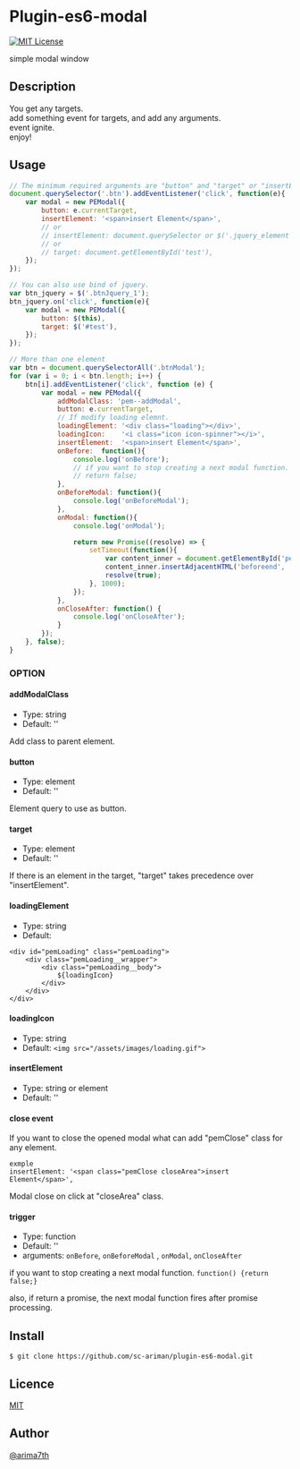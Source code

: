 # Plugin-es6-modal

[![MIT License](http://img.shields.io/badge/license-MIT-blue.svg?style=flat)](https://github.com/sc-ariman/tool/blob/master/LICENSE)

simple modal window

## Description

You get any targets.  
add something event for targets, and add any arguments.  
event ignite.  
enjoy!

## Usage

```javascript
// The minimum required arguments are "button" and "target" or "insertElement" .
document.querySelector('.btn').addEventListener('click', function(e){
    var modal = new PEModal({
        button: e.currentTarget,
        insertElement: '<span>insert Element</span>',
        // or
        // insertElement: document.querySelector or $('.jquery_element'),
        // or
        // target: document.getElementById('test'),
    });
});

// You can also use bind of jquery.
var btn_jquery = $('.btnJquery_1');
btn_jquery.on('click', function(e){
    var modal = new PEModal({
        button: $(this),
        target: $('#test'),
    });
});

// More than one element
var btn = document.querySelectorAll('.btnModal');
for (var i = 0; i < btn.length; i++) {
    btn[i].addEventListener('click', function (e) {
        var modal = new PEModal({
            addModalClass: 'pem--addModal',
            button: e.currentTarget,
            // If modify loading elemnt.
            loadingElement: '<div class="loading"></div>',
            loadingIcon:    '<i class="icon icon-spinner"></i>',
            insertElement:  '<span>insert Element</span>',
            onBefore:  function(){
                console.log('onBefore');
                // if you want to stop creating a next modal function.
                // return false;
            },
            onBeforeModal: function(){
                console.log('onBeforeModal');
            },
            onModal: function(){
                console.log('onModal');

                return new Promise((resolve) => {
                    setTimeout(function(){
                        var content_inner = document.getElementById('pem__contentInner');
                        content_inner.insertAdjacentHTML('beforeend', 'On Modal!');
                        resolve(true);
                    }, 1000);
                });
            },
            onCloseAfter: function() {
                console.log('onCloseAfter');
            }
        });
    }, false);
}

```

### OPTION

#### addModalClass

* Type: string
* Default: ''

Add class to parent element.

#### button

* Type: element
* Default: ''

Element query to use as button.

#### target

* Type: element
* Default: ''

If there is an element in the target, "target" takes precedence over "insertElement".

#### loadingElement

* Type: string
* Default:
```
<div id="pemLoading" class="pemLoading">
    <div class="pemLoading__wrapper">
        <div class="pemLoading__body">
            ${loadingIcon}
        </div>
    </div>
</div>
```

#### loadingIcon

* Type: string
* Default: `<img src="/assets/images/loading.gif">`

#### insertElement

* Type: string or element
* Default: ''

#### close event
If you want to close the opened modal what can add  "pemClose" class for any element.

```
exmple
insertElement: '<span class="pemClose closeArea">insert Element</span>',
```
Modal close on click at "closeArea" class.

#### trigger

* Type: function
* Default: ''
* arguments: `onBefore`, `onBeforeModal` , `onModal`, `onCloseAfter`

if you want to stop creating a next modal function.
`function() {return false;}`

also, if return a promise, the next modal function fires after promise processing.

## Install

``$ git clone https://github.com/sc-ariman/plugin-es6-modal.git ``


## Licence

[MIT](https://github.com/sc-ariman/tool/blob/master/LICENSE)

## Author

[@arima7th](http://twitter.com/arima7th)

